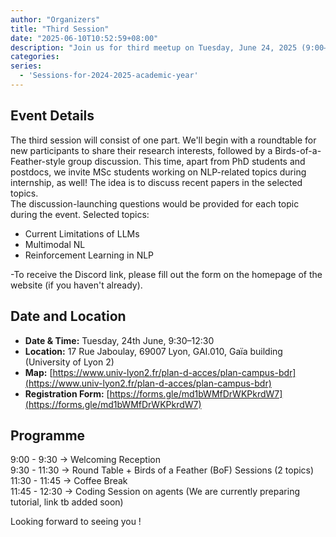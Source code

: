 ```yaml
---
author: "Organizers"
title: "Third Session"
date: "2025-06-10T10:52:59+08:00"
description: "Join us for third meetup on Tuesday, June 24, 2025 (9:00–13:00)!"
categories:
series:
  - 'Sessions-for-2024-2025-academic-year'
---
```


## Event Details
The third session will consist of one part. 
We'll begin with a roundtable for new participants to share their research interests, followed by a Birds-of-a-Feather-style group discussion.
This time, apart from PhD students and postdocs, we invite MSc students working on NLP-related topics during internship, as well!
The idea is to discuss recent papers in the selected topics.  
The discussion-launching questions would be provided for each topic during the event.
Selected topics:

- Current Limitations of LLMs 
- Multimodal NL
- Reinforcement Learning in NLP

-To receive the Discord link, please fill out the form on the homepage of the website (if you haven't already).

## Date and Location

- **Date & Time:** Tuesday, 24th June, 9:30–12:30  
- **Location:** 17 Rue Jaboulay, 69007 Lyon, GAI.010, Gaïa building (University of Lyon 2)  
- **Map:** [https://www.univ-lyon2.fr/plan-d-acces/plan-campus-bdr](https://www.univ-lyon2.fr/plan-d-acces/plan-campus-bdr)  
- **Registration Form:** [https://forms.gle/md1bWMfDrWKPkrdW7](https://forms.gle/md1bWMfDrWKPkrdW7)


## Programme

 9:00 - 9:30 → Welcoming Reception  
 9:30 - 11:30 → Round Table + Birds of a Feather (BoF) Sessions (2 topics)  
11:30 - 11:45 → Coffee Break  
11:45 - 12:30 → Coding Session on agents (We are currently preparing tutorial, link tb added soon)   

Looking forward to seeing you !